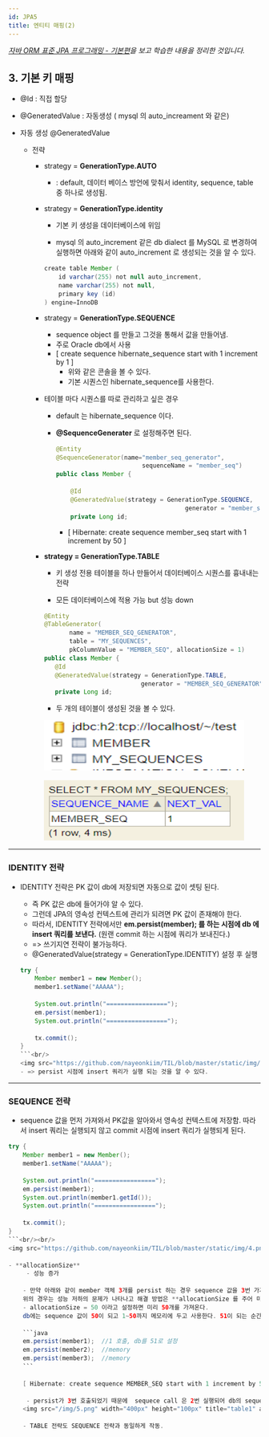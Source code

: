 ```yaml
---
id: JPA5
title: 엔티티 매핑(2)
---
```

_[자바 ORM 표준 JPA 프로그래밍 - 기본편](https://www.inflearn.com/course/ORM-JPA-Basic)을 보고 학습한 내용을 정리한 것입니다._

## 3. 기본 키 매핑

- @Id : 직접 할당
- @GeneratedValue : 자동생성 ( mysql 의 auto_increament 와 같은)

- 자동 생성 @GeneratedValue

    + 전략
        + strategy = **GenerationType.AUTO**

            + : default, 데이터 베이스 방언에 맞춰서 identity, sequence, table 중 하나로 생성됨.

        + strategy = **GenerationType.identity**

            + 기본 키 생성을 데이터베이스에 위임

            + mysql 의 auto_increment 같은 db dialect 를 MySQL 로 변경하여 실행하면 아래와 같이 auto_increment 로 생성되는 것을 알 수 있다.

            ```java
            create table Member (
                id varchar(255) not null auto_increment,
                name varchar(255) not null,
                primary key (id)
            ) engine=InnoDB
            ```

        + strategy = **GenerationType.SEQUENCE**

            - sequence object 를 만들고 그것을 통해서 값을 만들어냄.
            - 주로 Oracle db에서 사용

            + [ create sequence hibernate_sequence start with 1 increment by 1 ]
                + 위와 같은 콘솔을 볼 수 있다.
                + 기본 시퀀스인 hibernate_sequence를 사용한다. 

    
        + 테이블 마다 시퀀스를 따로 관리하고 싶은 경우  
            - default 는 hibernate_sequence 이다.
            - **@SequenceGenerater** 로 설정해주면 된다.

                ```java
                @Entity
                @SequenceGenerator(name="member_seq_generator", 
                                        sequenceName = "member_seq")
                public class Member {

                    @Id
                    @GeneratedValue(strategy = GenerationType.SEQUENCE, 
                                                    generator = "member_seq_generator")
                    private Long id;
                
                ```

                - [ Hibernate: create sequence member_seq start with 1 increment by 50 ]

        + **strategy = GenerationType.TABLE**

            + 키 생성 전용 테이블을 하나 만들어서 데이터베이스 시퀀스를 흉내내는 전략

            + 모든 데이터베이스에 적용 가능 but 성능 down

             ```java
            @Entity
            @TableGenerator(
                    name = "MEMBER_SEQ_GENERATOR",
                    table = "MY_SEQUENCES",
                    pkColumnValue = "MEMBER_SEQ", allocationSize = 1)
            public class Member {
                @Id
                @GeneratedValue(strategy = GenerationType.TABLE, 
                                        generator = "MEMBER_SEQ_GENERATOR")
                private Long id; 
            ```
            - 두 개의 테이블이 생성된 것을 볼 수 있다. <br/>
        
            <img src="https://github.com/nayeonkiim/TIL/blob/master/static/img/2.png?raw=true" width="400px" height="100px" title="table2" alt="2개의 table 생성됨"></img><br/>
            <br/>
            <img src="https://github.com/nayeonkiim/TIL/blob/master/static/img/1.png?raw=true" width="400px" height="120px" title="table1" alt="2개의 table 생성됨"></img><br/>

 -----

### IDENTITY 전략
- IDENTITY 전략은 PK 값이 db에 저장되면 자동으로 값이 셋팅 된다.

    - 즉 PK 값은 db에 들어가야 알 수 있다.
    - 그런데 JPA의 영속성 컨텍스트에 관리가 되려면 PK 값이 존재해야 한다.
    - 따라서, IDENTITY 전략에서만 **em.persist(member); 를 하는 시점에 db 에 insert 쿼리를 보낸다.** (원랜 commit 하는 시점에 쿼리가 보내진다.)
     -  => 쓰기지연 전략이 불가능하다.

    
    * @GeneratedValue(strategy = GenerationType.IDENTITY) 설정 후 실행 
    ```java
    try {
        Member member1 = new Member();
        member1.setName("AAAAA");

        System.out.println("=================");
        em.persist(member1);
        System.out.println("=================");

        tx.commit();
    }
    ```<br/>
    <img src="https://github.com/nayeonkiim/TIL/blob/master/static/img/3.png?raw=true" width="400px" height="250px" title="table1" alt="insert쿼리"></img><br/>
    - => persist 시점에 insert 쿼리가 실행 되는 것을 알 수 있다.

 ------

### SEQUENCE 전략

- sequence 값을 먼저 가져와서 PK값을 알아와서 영속성 컨텍스트에 저장함. 따라서 insert 쿼리는 실행되지 않고 commit 시점에 insert 쿼리가 실행되게 된다.

```java
try {
    Member member1 = new Member();
    member1.setName("AAAAA");

    System.out.println("=================");
    em.persist(member1);
    System.out.println(member1.getId());
    System.out.println("=================");

    tx.commit();
}
```<br/><br/>
<img src="https://github.com/nayeonkiim/TIL/blob/master/static/img/4.png?raw=true" width="400px" height="250px" title="table1" alt="insert쿼리"></img><br/>

- **allocationSize**
     - 성능 증가

    - 만약 아래와 같이 member 객체 3개를 persist 하는 경우 sequence 값을 3번 가져와야 한다.<br/>
    위의 경우는 성능 저하의 문제가 나타나고 해결 방법은 **allocationSize 를 주어 미리 설정된 값 만큼 sequence를 가져오는 방법이다.**
    - allocationSize = 50 이라고 설정하면 미리 50개를 가져온다.
    db에는 sequence 값이 50이 되고 1~50까지 메모리에 두고 사용한다. 51이 되는 순간 DB 시퀀스를 호출하면 db sequence 값이 100이 되고 다시 51부터 메모리에서 사용하는 방식이다.

    ```java
    em.persist(member1);  //1 호출, db를 51로 설정
    em.persist(member2);  //memory
    em.persist(member3);  //memory
    ```

    [ Hibernate: create sequence MEMBER_SEQ start with 1 increment by 50 ]

     - persist가 3번 호출되었기 때문에  sequece call 은 2번 실행되어 db의 sequence값이 51로 셋팅 된다.
    <img src="/img/5.png" width="400px" height="100px" title="table1" alt="insert쿼리"></img><br/>

    - TABLE 전략도 SEQUENCE 전략과 동일하게 작동.
